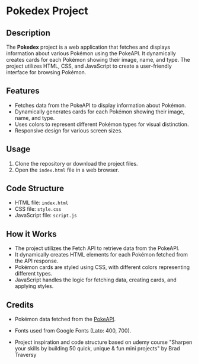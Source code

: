 # Pokedex Project

## Description

The **Pokedex** project is a web application that fetches and displays information about various Pokémon using the PokeAPI. It dynamically creates cards for each Pokémon showing their image, name, and type. The project utilizes HTML, CSS, and JavaScript to create a user-friendly interface for browsing Pokémon.

## Features

- Fetches data from the PokeAPI to display information about Pokémon.
- Dynamically generates cards for each Pokémon showing their image, name, and type.
- Uses colors to represent different Pokémon types for visual distinction.
- Responsive design for various screen sizes.

## Usage

1. Clone the repository or download the project files.
2. Open the `index.html` file in a web browser.

## Code Structure

- HTML file: `index.html`
- CSS file: `style.css`
- JavaScript file: `script.js`

## How it Works

- The project utilizes the Fetch API to retrieve data from the PokeAPI.
- It dynamically creates HTML elements for each Pokémon fetched from the API response.
- Pokémon cards are styled using CSS, with different colors representing different types.
- JavaScript handles the logic for fetching data, creating cards, and applying styles.

## Credits

- Pokémon data fetched from the [PokeAPI](https://pokeapi.co/).
- Fonts used from Google Fonts (Lato: 400, 700).

- Project inspiration and code structure based on udemy course "Sharpen your skills by building 50 quick, unique & fun mini projects" by Brad Traversy
